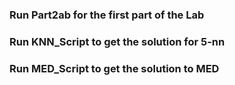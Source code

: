 ### Run Part2ab for the first part of the Lab
### Run KNN_Script to get the solution for 5-nn 
### Run MED_Script to get the solution to MED
